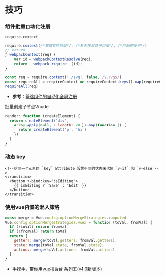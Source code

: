 # 技巧

### 组件批量自动化注册

`require.context`

```js
require.context(/*要搜索的目录*/, /*是否搜索其子目录*/, /*匹配的正则*/)
// return
ƒ webpackContext(req) {
	var id = webpackContextResolve(req);
	return __webpack_require__(id);
}
```

```js
const req = require.context('./svg', false, /\.svg$/)
const requireAll = requireContext => requireContext.keys().map(requireContext)
requireAll(req)
```



- **参考**：[基础组件的自动化全局注册](https://cn.vuejs.org/v2/guide/components-registration.html#基础组件的自动化全局注册)

批量创建子节点Vnode

```js
render: function (createElement) {
  return createElement('div',
    Array.apply(null, { length: 20 }).map(function () {
      return createElement('p', 'hi')
    })
  )
}
```

### 动态 key

```vue
<!--给同一个元素的 `key` attribute 设置不同的状态来代替 `v-if` 和 `v-else`-->
<transition>
  <button v-bind:key="isEditing">
    {{ isEditing ? 'Save' : 'Edit' }}
  </button>
</transition>
```



### 使用vue内置的混入策略

```js
const merge = Vue.config.optionMergeStrategies.computed
Vue.config.optionMergeStrategies.vuex = function (toVal, fromVal) {
  if (!toVal) return fromVal
  if (!fromVal) return toVal
  return {
    getters: merge(toVal.getters, fromVal.getters),
    state: merge(toVal.state, fromVal.state),
    actions: merge(toVal.actions, fromVal.actions)
  }
}
```





- [手摸手，带你用vue撸后台 系列五(v4.0新版本)](https://juejin.cn/post/6844903840626507784#heading-16)

